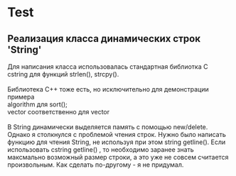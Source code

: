 # Test 
## Реализация класса динамических строк 'String'
Для написания класса использовалась стандартная библиотка C<br>
cstring для функций strlen(), strcpy().<br><br>
Библиотека С++ тоже есть, но исключительно для демонстрации примера<br>
algorithm для sort();<br>
vector соответственно для vector<br>
<br>
В String динамически выделяется память с помощью new/delete. Однако я столкнулся с проблемой чтения строк. Нужно было написать функцию для чтения String, не используя при этом string getline(). Если использовать cstring getline() , то необходимо заранее знать максмально возможный размер строки, а это уже не совсем считается произвольным. Как сделать по-другому - я не придумал.<br>
<br>



